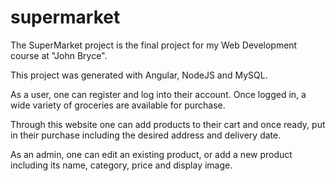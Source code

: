 # supermarket

The SuperMarket project is the final project for my Web Development course at "John Bryce".

This project was generated with Angular, NodeJS and MySQL.

As a user, one can register and log into their account. Once logged in, a wide variety of groceries are available for purchase.

Through this website one can add products to their cart and once ready, put in their purchase including the desired address and delivery date.

As an admin, one can edit an existing product, or add a new product including its name, category, price and display image.
